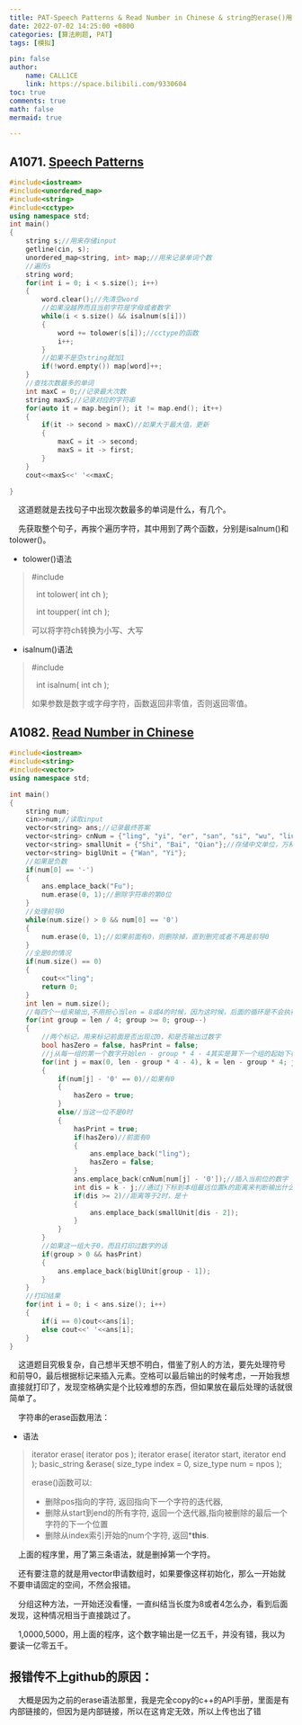 ```yaml
---
title: PAT-Speech Patterns & Read Number in Chinese & string的erase()用法
date: 2022-07-02 14:25:00 +0800
categories: [算法刷题, PAT]
tags: [模拟]

pin: false
author: 
    name: CALL1CE
    link: https://space.bilibili.com/9330604
toc: true
comments: true
math: false
mermaid: true

---
```


## A1071. [Speech Patterns](https://pintia.cn/problem-sets/994805342720868352/problems/994805398257647616)

```cpp
#include<iostream>
#include<unordered_map>
#include<string>
#include<cctype>
using namespace std;
int main()
{
    string s;//用来存储input
    getline(cin, s);
    unordered_map<string, int> map;//用来记录单词个数
    //遍历s
    string word;
    for(int i = 0; i < s.size(); i++)
    {
        word.clear();//先清空word
        //如果没越界而且当前字符是字母或者数字
        while(i < s.size() && isalnum(s[i]))
        {
            word += tolower(s[i]);//cctype的函数
            i++;
        }
        //如果不是空string就加1
        if(!word.empty()) map[word]++;
    }
    //查找次数最多的单词
    int maxC = 0;//记录最大次数
    string maxS;//记录对应的字符串
    for(auto it = map.begin(); it != map.end(); it++)
    {
        if(it -> second > maxC)//如果大于最大值，更新
        {
            maxC = it -> second;
            maxS = it -> first;
        }
    }
    cout<<maxS<<' '<<maxC;

}
```

    这道题就是去找句子中出现次数最多的单词是什么，有几个。

    先获取整个句子，再挨个遍历字符，其中用到了两个函数，分别是isalnum()和tolower()。

* tolower()语法

>  #include <cctype>
> 
>   int tolower( int ch );
> 
>   int toupper( int ch );
> 
> 可以将字符ch转换为小写、大写

* isalnum()语法

>  #include <cctype>
> 
>   int isalnum( int ch );
> 
>   如果参数是数字或字母字符，函数返回非零值，否则返回零值。

## A1082. [Read Number in Chinese](https://pintia.cn/problem-sets/994805342720868352/problems/994805385053978624)

```cpp
#include<iostream>
#include<string>
#include<vector>
using namespace std;

int main()
{
    string num;
    cin>>num;//读取input
    vector<string> ans;//记录最终答案
    vector<string> cnNum = {"ling", "yi", "er", "san", "si", "wu", "liu", "qi", "ba", "jiu"};//存储中文数字
    vector<string> smallUnit = {"Shi", "Bai", "Qian"};//存储中文单位，万和亿单独算
    vector<string> biglUnit = {"Wan", "Yi"};
    //如果是负数
    if(num[0] == '-')
    {
        ans.emplace_back("Fu");
        num.erase(0, 1);//删除字符串的第0位
    }
    //处理前导0
    while(num.size() > 0 && num[0] == '0')
    {
        num.erase(0, 1);//如果前面有0，则删除掉，直到删完或者不再是前导0
    }
    //全是0的情况
    if(num.size() == 0)
    {
        cout<<"ling";
        return 0;
    }
    int len = num.size();
    //每四个一组来输出,不用担心当len = 8或4的时候，因为这时候，后面的循环是不会执行的，相当于跳过了
    for(int group = len / 4; group >= 0; group--)
    {
        //两个标记，用来标记前面是否出现过0，和是否输出过数字
        bool hasZero = false, hasPrint = false;
        //j从每一组的第一个数字开始len - group * 4 - 4其实是算下一个组的起始下标
        for(int j = max(0, len - group * 4 - 4), k = len - group * 4; j < k; j++)
        {
            if(num[j] - '0' == 0)//如果有0
            {
                hasZero = true;
            }
            else//当这一位不是0时
            {
                hasPrint = true;
                if(hasZero)//前面有0
                {
                    ans.emplace_back("ling");
                    hasZero = false;
                }
                ans.emplace_back(cnNum[num[j] - '0']);//插入当前位的数字
                int dis = k - j;//通过j下标到本组最远位置k的距离来判断输出什么单位
                if(dis >= 2)//距离等于2时，是十
                {
                    ans.emplace_back(smallUnit[dis - 2]);
                }
            }
        }
        //如果这一组大于0，而且打印过数字的话
        if(group > 0 && hasPrint)
        {
            ans.emplace_back(biglUnit[group - 1]);
        }
    }
    //打印结果
    for(int i = 0; i < ans.size(); i++)
    {
        if(i == 0)cout<<ans[i];
        else cout<<' '<<ans[i];
    }
}
```

    这道题目究极复杂，自己想半天想不明白，借鉴了别人的方法，要先处理符号和前导0，最后根据标记来插入元素。空格可以最后输出的时候考虑，一开始我想直接就打印了，发现空格确实是个比较难想的东西，但如果放在最后处理的话就很简单了。

    字符串的erase函数用法：

- 语法

>  iterator erase( iterator pos );
>  iterator erase( iterator start, iterator end );
>  basic_string &erase( size_type index = 0, size_type num = npos );
> 
> erase()函数可以:
> 
> - 删除pos指向的字符, 返回指向下一个字符的迭代器,
> - 删除从start到end的所有字符, 返回一个迭代器,指向被删除的最后一个字符的下一个位置
> - 删除从index索引开始的num个字符, 返回***this**.

    上面的程序里，用了第三条语法，就是删掉第一个字符。

    还有要注意的就是用vector申请数组时，如果要像这样初始化，那么一开始就不要申请固定的空间，不然会报错。

    分组这种方法，一开始还没看懂，一直纠结当长度为8或者4怎么办，看到后面发现，这种情况相当于直接跳过了。

    1,0000,5000，用上面的程序，这个数字输出是一亿五千，并没有错，我以为要读一亿零五千。



## 报错传不上github的原因：

    大概是因为之前的erase语法那里，我是完全copy的c++的API手册，里面是有内部链接的，但因为是内部链接，所以在这肯定无效，所以上传也出了错
